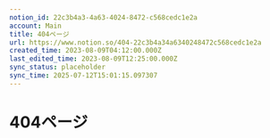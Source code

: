 ```yaml
---
notion_id: 22c3b4a3-4a63-4024-8472-c568cedc1e2a
account: Main
title: 404ページ
url: https://www.notion.so/404-22c3b4a34a6340248472c568cedc1e2a
created_time: 2023-08-09T04:12:00.000Z
last_edited_time: 2023-08-09T12:25:00.000Z
sync_status: placeholder
sync_time: 2025-07-12T15:01:15.097307
---
```

# 404ページ

